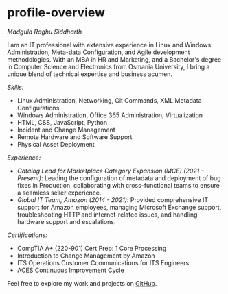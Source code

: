 # profile-overview

*Madgula Raghu Siddharth*

I am an IT professional with extensive experience in Linux and Windows Administration, Meta-data Configuration, and Agile development methodologies. With an MBA in HR and Marketing, and a Bachelor's degree in Computer Science and Electronics from Osmania University, I bring a unique blend of technical expertise and business acumen.

*Skills:*
- Linux Administration, Networking, Git Commands, XML Metadata Configurations
- Windows Administration, Office 365 Administration, Virtualization
- HTML, CSS, JavaScript, Python
- Incident and Change Management
- Remote Hardware and Software Support
- Physical Asset Deployment

*Experience:*
- *Catalog Lead for Marketplace Category Expansion (MCE) (2021 – Present)*: Leading the configuration of metadata and deployment of bug fixes in Production, collaborating with cross-functional teams to ensure a seamless seller experience.
- *Global IT Team, Amazon (2014 - 2021)*: Provided comprehensive IT support for Amazon employees, managing Microsoft Exchange support, troubleshooting HTTP and internet-related issues, and handling hardware support and escalations.

*Certifications:*
- CompTIA A+ (220-901) Cert Prep: 1 Core Processing
- Introduction to Change Management by Amazon
- ITS Operations Customer Communications for ITS Engineers
- ACES Continuous Improvement Cycle

Feel free to explore my work and projects on [GitHub](https://github.com/madgulas).
